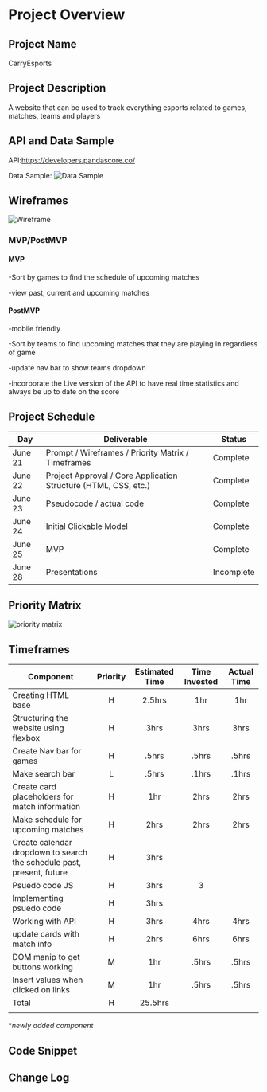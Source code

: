 # Project Overview

## Project Name

CarryEsports

## Project Description

A website that can be used to track everything esports related to games, matches, teams and players 

## API and Data Sample

API:https://developers.pandascore.co/

Data Sample: ![Data Sample](https://i.imgur.com/v05vZXi.png)

## Wireframes

![Wireframe](https://i.imgur.com/1pAoYN1.png)

### MVP/PostMVP
 

#### MVP 
-Sort by games to find the schedule of upcoming matches

-view past, current and upcoming matches 

#### PostMVP  

-mobile friendly 

-Sort by teams to find upcoming matches that they are playing in regardless of game

-update nav bar to show teams dropdown 

-incorporate the Live version of the API to have real time statistics and always be up to date on the score

## Project Schedule


|  Day | Deliverable | Status
|---|---| ---|
|June 21| Prompt / Wireframes / Priority Matrix / Timeframes | Complete
|June 22| Project Approval / Core Application Structure (HTML, CSS, etc.) | Complete
|June 23| Pseudocode / actual code | Complete
|June 24| Initial Clickable Model  | Complete
|June 25| MVP | Complete
|June 28| Presentations | Incomplete

## Priority Matrix

![priority matrix](https://i.imgur.com/N5WCaIz.png)

## Timeframes


| Component | Priority | Estimated Time | Time Invested | Actual Time |
| --- | :---: |  :---: | :---: | :---: |
| Creating HTML base| H | 2.5hrs| 1hr | 1hr |
| Structuring the website using flexbox | H | 3hrs| 3hrs | 3hrs |
| Create Nav bar for games | H | .5hrs | .5hrs | .5hrs |
| Make search bar | L | .5hrs | .1hrs | .1hrs |
| Create card placeholders for match information | H | 1hr | 2hrs | 2hrs |
| Make schedule for upcoming matches | H | 2hrs | 2hrs | 2hrs |
| Create calendar dropdown to search the schedule past, present, future | H | 3hrs |  |  |
| Psuedo code JS | H | 3hrs| 3 |  |
| Implementing psuedo code | H | 3hrs|  |  |
| Working with API | H | 3hrs| 4hrs | 4hrs |
| update cards with match info | H | 2hrs | 6hrs | 6hrs |
| DOM manip to get buttons working | M | 1hr | .5hrs | .5hrs |
| Insert values when clicked on links | M | 1hr | .5hrs | .5hrs |
| Total | H | 25.5hrs| | |
|  |  |  |  |  |

 *_newly added component_
## Code Snippet



## Change Log
